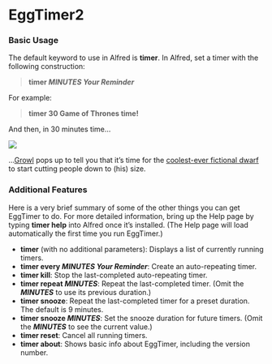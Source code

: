 # EggTimer2

### Basic Usage

The default keyword to use in Alfred is **timer**. In Alfred, set a timer with the following construction:

> **timer _MINUTES Your Reminder_**

For example:

> **timer 30 Game of Thrones time!**

And then, in 30 minutes time…

![](http://78.media.tumblr.com/d8a1b7a3e2a33d44ff78abdcfdb62d5a/tumblr_inline_mgjhkccWHa1qbs6wg.png)

…[Growl](http://t.umblr.com/redirect?z=http%3A%2F%2Fgrowl.info%2F&t=MGE5ZWM0NTU3ODk3YWZiYjM5ODFmM2ExNWE2NGM3ZjBjY2U4YWU2Nyw3azZSTUV2NA%3D%3D&b=t%3AQQrKy8i7VPCWevxKPiooBg&p=http%3A%2F%2Fgeekzone.philosophicalzombie.net%2Fpost%2F40086558091%2Feggtimer&m=1) pops up to tell you that it’s time for the [coolest-ever fictional dwarf](http://t.umblr.com/redirect?z=http%3A%2F%2Fgameofthrones.wikia.com%2Fwiki%2FTyrion_Lannister&t=NWI1ZThiZDMxNTk4M2FhZjljNTkxMzgwN2YzZjgyOWFmNDAzYjdkZSw3azZSTUV2NA%3D%3D&b=t%3AQQrKy8i7VPCWevxKPiooBg&p=http%3A%2F%2Fgeekzone.philosophicalzombie.net%2Fpost%2F40086558091%2Feggtimer&m=1) to start cutting people down to (his) size.

### Additional Features

Here is a very brief summary of some of the other things you can get EggTimer to do. For more detailed information, bring up the Help page by typing **timer help** into Alfred once it’s installed. (The Help page will load automatically the first time you run EggTimer.)

*   **timer** (with no additional parameters): Displays a list of currently running timers.
*   **timer every _MINUTES Your Reminder_**: Create an auto-repeating timer.
*   **timer kill**: Stop the last-completed auto-repeating timer.
*   **timer repeat _MINUTES_**: Repeat the last-completed timer. (Omit the **_MINUTES_** to use its previous duration.)
*   **timer snooze**: Repeat the last-completed timer for a preset duration. The default is 9 minutes.
*   **timer snooze _MINUTES_**: Set the snooze duration for future timers. (Omit the **_MINUTES_** to see the current value.)
*   **timer reset**: Cancel all running timers.
*   **timer about**: Shows basic info about EggTimer, including the version number.
